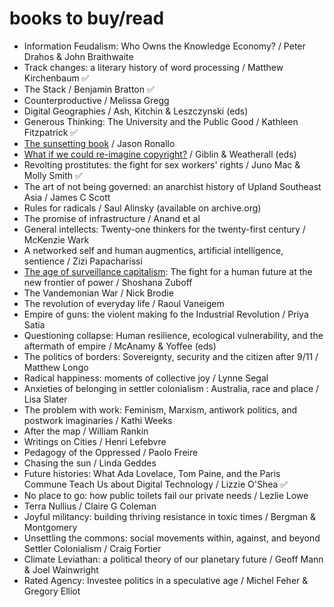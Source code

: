 # books to buy/read

* Information Feudalism: Who Owns the Knowledge Economy? / Peter Drahos & John Braithwaite
* Track changes: a literary history of word processing / Matthew Kirchenbaum ✅
* The Stack / Benjamin Bratton ✅
* Counterproductive / Melissa Gregg
* Digital Geographies / Ash, Kitchin & Leszczynski (eds)
* Generous Thinking: The University and the Public Good / Kathleen Fitzpatrick ✅
* [The sunsetting book](https://ronallo.com/sunsetting-book/) / Jason Ronallo
* [What if we could re-imagine copyright?](http://press-files.anu.edu.au/downloads/press/n2190/pdf/book.pdf) / Giblin & Weatherall (eds)
* Revolting prostitutes: the fight for sex workers' rights / Juno Mac & Molly Smith ✅
* The art of not being governed: an anarchist history of Upland Southeast Asia / James C Scott
* Rules for radicals / Saul Alinsky (available on archive.org)
* The promise of infrastructure / Anand et al
* General intellects: Twenty-one thinkers for the twenty-first century / McKenzie Wark
* A networked self and human augmentics, artificial intelligence, sentience / Zizi Papacharissi
* [The age of surveillance capitalism](https://www.publicaffairsbooks.com/titles/shoshana-zuboff/the-age-of-surveillance-capitalism/9781610395694/): The fight for a human future at the new frontier of power  / Shoshana Zuboff
* The Vandemonian War / Nick Brodie
* The revolution of everyday life / Raoul Vaneigem
* Empire of guns: the violent making fo the Industrial Revolution / Priya Satia
* Questioning collapse: Human resilience, ecological vulnerability, and the aftermath of empire / McAnamy & Yoffee (eds)
* The politics of borders: Sovereignty, security and the citizen after 9/11 / Matthew Longo
* Radical happiness: moments of collective joy / Lynne Segal
* Anxieties of belonging in settler colonialism : Australia, race and place / Lisa Slater
* The problem with work: Feminism, Marxism, antiwork politics, and postwork imaginaries / Kathi Weeks
* After the map / William Rankin
* Writings on Cities / Henri Lefebvre
* Pedagogy of the Oppressed / Paolo Freire
* Chasing the sun / Linda Geddes
* Future histories: What Ada Lovelace, Tom Paine, and the Paris Commune Teach Us about Digital Technology / Lizzie O'Shea ✅
* No place to go: how public toilets fail our private needs / Lezlie Lowe
* Terra Nullius / Claire G Coleman
* Joyful militancy: building thriving resistance in toxic times / Bergman & Montgomery
* Unsettling the commons: social movements within, against, and beyond Settler Colonialism / Craig Fortier
* Climate Leviathan: a political theory of our planetary future / Geoff Mann & Joel Wainwright
* Rated Agency: Investee politics in a speculative age / Michel Feher & Gregory Elliot
